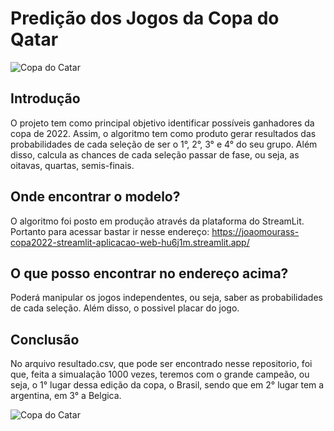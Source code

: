 # Predição dos Jogos da Copa do Qatar

<img src="https://img.estadao.com.br/resources/jpg/7/6/1590009250767.jpg" alt="Copa do Catar">

## Introdução
O projeto tem como principal objetivo identificar possíveis ganhadores da copa de 2022. Assim, o algoritmo tem como produto gerar resultados das probabilidades de cada seleção de ser o 1°, 2°, 3° e 4° do seu grupo. Além disso, calcula as chances de cada seleção passar de fase, ou seja, as oitavas, quartas, semis-finais.

## Onde encontrar o modelo?
O algoritmo foi posto em produção através da plataforma do StreamLit. Portanto para acessar bastar ir nesse endereço: https://joaomourass-copa2022-streamlit-aplicacao-web-hu6j1m.streamlit.app/

## O que posso encontrar no endereço acima?
Poderá manipular os jogos independentes, ou seja, saber as probabilidades de cada seleção. Além disso, o possivel placar do jogo.

## Conclusão
No arquivo resultado.csv, que pode ser encontrado nesse repositorio, foi que, feita a simualação 1000 vezes, teremos com o grande campeão, ou seja, o 1° lugar dessa edição da copa, o Brasil, sendo que em 2° lugar tem a argentina, em 3° a Belgica.

<img src="https://www.opovo.com.br/_midias/jpg/2022/11/23/800x600/1_neymar_vinicius_junior_paqueta_brasil_copa_do_mundo_2022-20328074.jpg" alt="Copa do Catar">
